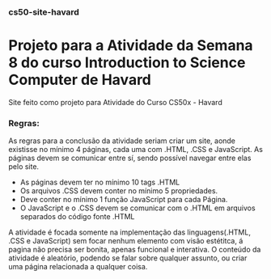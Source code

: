 ### cs50-site-havard
# Projeto para a Atividade da Semana 8 do curso Introduction to Science Computer de Havard
Site feito como projeto para Atividade do Curso CS50x - Havard

### Regras:
As regras para a conclusão da atividade seriam criar um site, aonde existisse no mínimo 4 páginas, cada uma com .HTML, .CSS e JavaScript.
As páginas devem se comunicar entre sí, sendo possível navegar entre elas pelo site.

- As páginas devem ter no mínimo 10 tags .HTML
- Os arquivos .CSS devem conter no mínimo 5 propriedades.
- Deve conter no mínimo 1 função JavaScript para cada Página.
- O JavaScript e o .CSS devem se comunicar com o .HTML em arquivos separados do código fonte .HTML

A atividade é focada somente na implementação das linguagens(.HTML, .CSS e JavaScript) sem focar nenhum elemento com visão estétitca, á pagina não precisa ser bonita, apenas funcional e interativa.
O conteúdo da atividade é aleatório, podendo se falar sobre qualquer assunto, ou criar uma página relacionada a qualquer coisa.



